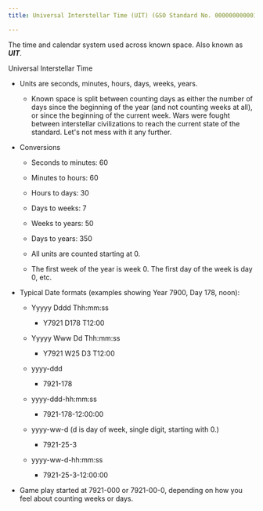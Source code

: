 ```yaml
---
title: Universal Interstellar Time (UIT) (GSO Standard No. 000000000001)

---
```


The time and calendar system used across known space. Also known as ***UIT***.

<!--more-->

Universal Interstellar Time

-   Units are seconds, minutes, hours, days, weeks, years.

    -   Known space is split between counting days as either the number
      of days since the beginning of the year (and not counting weeks
      at all), or since the beginning of the current week. Wars were
      fought between interstellar civilizations to reach the current
      state of the standard. Let's not mess with it any further.

-   Conversions

    -   Seconds to minutes: 60

    -   Minutes to hours: 60

    -   Hours to days: 30

    -   Days to weeks: 7

    -   Weeks to years: 50

    -   Days to years: 350

    -   All units are counted starting at 0.

    -   The first week of the year is week 0. The first day of the
        week is day 0, etc.

-   Typical Date formats (examples showing Year 7900, Day 178, noon):

    -   Yyyyy Dddd Thh:mm:ss

        -   Y7921 D178 T12:00

    -   Yyyyy Www Dd Thh:mm:ss

        -   Y7921 W25 D3 T12:00

    -   yyyy-ddd

        -   7921-178

    -   yyyy-ddd-hh:mm:ss

        -   7921-178-12:00:00

    -   yyyy-ww-d (d is day of week, single digit, starting with 0.)

        -   7921-25-3

    -   yyyy-ww-d-hh:mm:ss

        -   7921-25-3-12:00:00

-   Game play started at 7921-000 or 7921-00-0, depending on how you
    feel about counting weeks or days.

